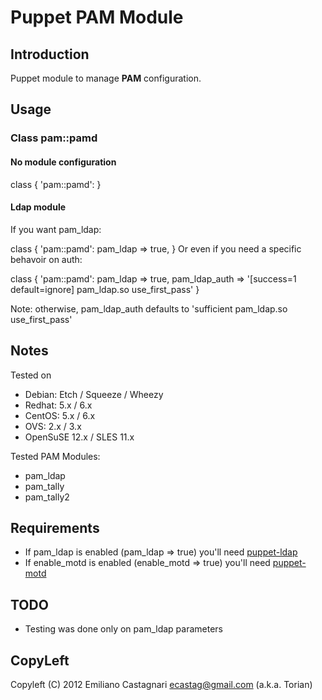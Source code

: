 Puppet PAM Module
=================

Introduction
------------

Puppet module to manage **PAM** configuration.

Usage
-----

### Class pam::pamd

#### No module configuration

  class { 'pam::pamd': }

#### Ldap module

If you want pam_ldap:

  class { 'pam::pamd':
    pam_ldap  => true,
  }
Or even if you need a specific behavoir on auth:

  class { 'pam::pamd':
    pam_ldap      => true,
    pam_ldap_auth => '[success=1 default=ignore] pam_ldap.so use_first_pass'
  }

Note: otherwise, pam_ldap_auth defaults to 'sufficient pam_ldap.so use_first_pass'

Notes
-----

Tested on
 * Debian:  Etch / Squeeze / Wheezy
 * Redhat:  5.x / 6.x
 * CentOS:  5.x / 6.x
 * OVS:     2.x / 3.x
 * OpenSuSE 12.x / SLES 11.x

Tested PAM Modules:
  * pam_ldap
  * pam_tally
  * pam_tally2

Requirements
------------

 * If pam_ldap is enabled (pam_ldap => true) you'll need
   [puppet-ldap](https://github.com/torian/puppet-ldap.git)
 * If enable_motd is enabled (enable_motd => true) you'll need
   [puppet-motd](https://github.com/torian/puppet-motd.git)

TODO
----

 * Testing was done only on pam_ldap parameters

CopyLeft
---------

Copyleft (C) 2012 Emiliano Castagnari <ecastag@gmail.com> (a.k.a. Torian)

